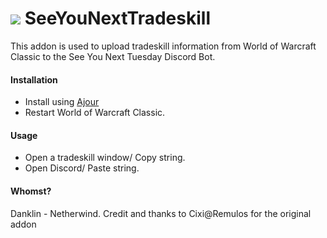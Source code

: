 # ![](/assets/static/favicon/favicon-32x32.png) SeeYouNextTradeskill

This addon is used to upload tradeskill information from World of Warcraft Classic to the See You Next Tuesday Discord Bot.

#### Installation ####
  - Install using [Ajour](https://github.com/ajour/ajour)
  - Restart World of Warcraft Classic. 
 
#### Usage ####
  - Open a tradeskill window/ Copy string.
  - Open Discord/ Paste string.

#### Whomst? ####

Danklin - Netherwind. Credit and thanks to Cixi@Remulos for the original addon
